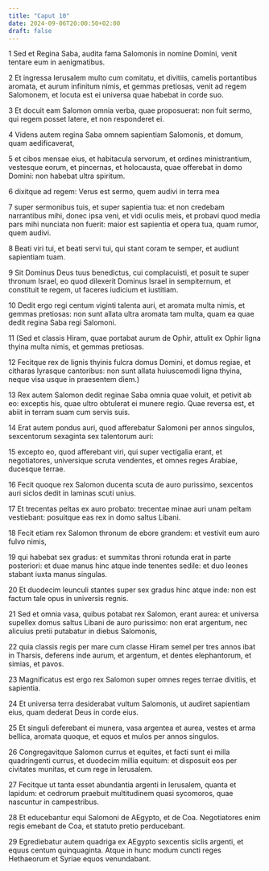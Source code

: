 ```yaml
---
title: "Caput 10"
date: 2024-09-06T20:00:50+02:00
draft: false
---
```



1 Sed et Regina Saba, audita fama Salomonis in nomine Domini, venit tentare eum in aenigmatibus.

2 Et ingressa Ierusalem multo cum comitatu, et divitiis, camelis portantibus aromata, et aurum infinitum nimis, et gemmas pretiosas, venit ad regem Salomonem, et locuta est ei universa quae habebat in corde suo.

3 Et docuit eam Salomon omnia verba, quae proposuerat: non fuit sermo, qui regem posset latere, et non responderet ei.

4 Videns autem regina Saba omnem sapientiam Salomonis, et domum, quam aedificaverat,

5 et cibos mensae eius, et habitacula servorum, et ordines ministrantium, vestesque eorum, et pincernas, et holocausta, quae offerebat in domo Domini: non habebat ultra spiritum.

6 dixitque ad regem: Verus est sermo, quem audivi in terra mea

7 super sermonibus tuis, et super sapientia tua: et non credebam narrantibus mihi, donec ipsa veni, et vidi oculis meis, et probavi quod media pars mihi nunciata non fuerit: maior est sapientia et opera tua, quam rumor, quem audivi.

8 Beati viri tui, et beati servi tui, qui stant coram te semper, et audiunt sapientiam tuam.

9 Sit Dominus Deus tuus benedictus, cui complacuisti, et posuit te super thronum Israel, eo quod dilexerit Dominus Israel in sempiternum, et constituit te regem, ut faceres iudicium et iustitiam.

10 Dedit ergo regi centum viginti talenta auri, et aromata multa nimis, et gemmas pretiosas: non sunt allata ultra aromata tam multa, quam ea quae dedit regina Saba regi Salomoni.

11 (Sed et classis Hiram, quae portabat aurum de Ophir, attulit ex Ophir ligna thyina multa nimis, et gemmas pretiosas.

12 Fecitque rex de lignis thyinis fulcra domus Domini, et domus regiae, et citharas lyrasque cantoribus: non sunt allata huiuscemodi ligna thyina, neque visa usque in praesentem diem.)

13 Rex autem Salomon dedit reginae Saba omnia quae voluit, et petivit ab eo: exceptis his, quae ultro obtulerat ei munere regio. Quae reversa est, et abiit in terram suam cum servis suis.

14 Erat autem pondus auri, quod afferebatur Salomoni per annos singulos, sexcentorum sexaginta sex talentorum auri:

15 excepto eo, quod afferebant viri, qui super vectigalia erant, et negotiatores, universique scruta vendentes, et omnes reges Arabiae, ducesque terrae.

16 Fecit quoque rex Salomon ducenta scuta de auro purissimo, sexcentos auri siclos dedit in laminas scuti unius.

17 Et trecentas peltas ex auro probato: trecentae minae auri unam peltam vestiebant: posuitque eas rex in domo saltus Libani.

18 Fecit etiam rex Salomon thronum de ebore grandem: et vestivit eum auro fulvo nimis,

19 qui habebat sex gradus: et summitas throni rotunda erat in parte posteriori: et duae manus hinc atque inde tenentes sedile: et duo leones stabant iuxta manus singulas.

20 Et duodecim leunculi stantes super sex gradus hinc atque inde: non est factum tale opus in universis regnis.

21 Sed et omnia vasa, quibus potabat rex Salomon, erant aurea: et universa supellex domus saltus Libani de auro purissimo: non erat argentum, nec alicuius pretii putabatur in diebus Salomonis,

22 quia classis regis per mare cum classe Hiram semel per tres annos ibat in Tharsis, deferens inde aurum, et argentum, et dentes elephantorum, et simias, et pavos.

23 Magnificatus est ergo rex Salomon super omnes reges terrae divitiis, et sapientia.

24 Et universa terra desiderabat vultum Salomonis, ut audiret sapientiam eius, quam dederat Deus in corde eius.

25 Et singuli deferebant ei munera, vasa argentea et aurea, vestes et arma bellica, aromata quoque, et equos et mulos per annos singulos.

26 Congregavitque Salomon currus et equites, et facti sunt ei milla quadringenti currus, et duodecim millia equitum: et disposuit eos per civitates munitas, et cum rege in Ierusalem.

27 Fecitque ut tanta esset abundantia argenti in Ierusalem, quanta et lapidum: et cedrorum praebuit multitudinem quasi sycomoros, quae nascuntur in campestribus.

28 Et educebantur equi Salomoni de AEgypto, et de Coa. Negotiatores enim regis emebant de Coa, et statuto pretio perducebant.

29 Egrediebatur autem quadriga ex AEgypto sexcentis siclis argenti, et equus centum quinquaginta. Atque in hunc modum cuncti reges Hethaeorum et Syriae equos venundabant.

